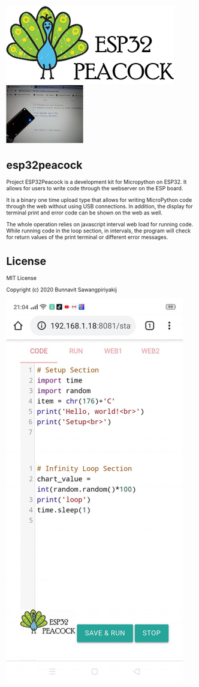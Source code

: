 ![ESP32Peacock_logo](https://github.com/esp32peacock/esp32peacock/blob/master/ESP32Peacock.png?raw=true)
![ESP32Peacock_preload_board](https://github.com/esp32peacock/esp32peacock/blob/master/ESP32Peacock_V_small.png?raw=true)
# esp32peacock

Project ESP32Peacock is a development kit for Micropython on ESP32. It allows for users to write code through the webserver on the ESP board.

It is a binary one time upload type that allows for writing MicroPython code through the web without using USB connections. In addition, the display for terminal print and error code can be shown on the web as well.

The whole operation relies on javascript interval web load for running code. While running code in the loop section,  in intervals, the program will check for return values of the print terminal or different error messages.

# License
MIT License

Copyright (c) 2020 Bunnavit Sawangpiriyakij


![Screen_shot1](https://github.com/esp32peacock/esp32peacock/blob/master/ESP32Peacock_Screen2%20(1).jpg?raw=true)
